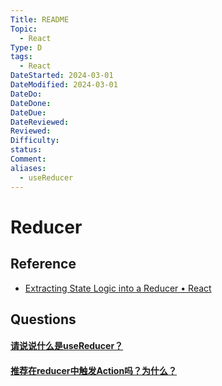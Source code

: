 ```yaml
---
Title: README
Topic:
  - React
Type: D
tags:
  - React
DateStarted: 2024-03-01
DateModified: 2024-03-01
DateDo:
DateDone:
DateDue:
DateReviewed:
Reviewed:
Difficulty:
status:
Comment:
aliases:
  - useReducer
---
```

# Reducer
## Reference
- [Extracting State Logic into a Reducer • React](https://beta.reactjs.org/learn/extracting-state-logic-into-a-reducer)

## Questions
#### [请说说什么是useReducer？](https://github.com/haizlin/fe-interview/issues/707)
#### [推荐在reducer中触发Action吗？为什么？](https://github.com/haizlin/fe-interview/issues/915)
